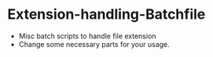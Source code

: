 # Extension-handling-Batchfile
-  Misc batch scripts to handle file extension
-  Change some necessary parts for your usage.

